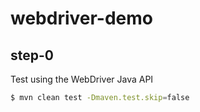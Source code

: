 # webdriver-demo

## step-0
Test using the WebDriver Java API


```sh
$ mvn clean test -Dmaven.test.skip=false
```
